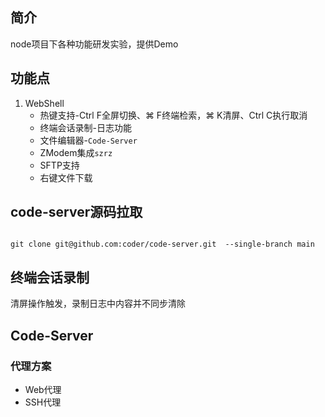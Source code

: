 ## 简介

node项目下各种功能研发实验，提供Demo

## 功能点
1. WebShell
    - 热键支持-Ctrl F全屏切换、⌘ F终端检索，⌘ K清屏、Ctrl C执行取消
    - 终端会话录制-日志功能
    - 文件编辑器-`Code-Server`
    - ZModem集成`szrz`
    - SFTP支持
    - 右键文件下载
   
## code-server源码拉取

```shell

git clone git@github.com:coder/code-server.git  --single-branch main

```

## 终端会话录制
清屏操作触发，录制日志中内容并不同步清除


## Code-Server

### 代理方案
- Web代理
- SSH代理